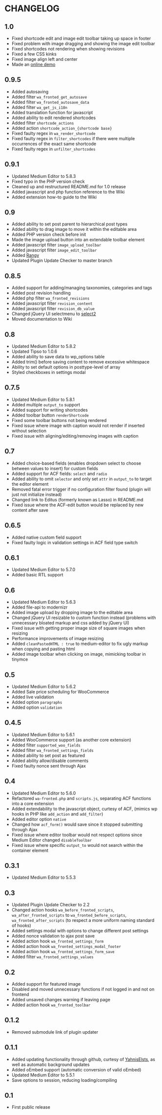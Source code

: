 CHANGELOG
=========
## 1.0
* Fixed shortcode edit and image edit toolbar taking up space in footer
* Fixed problem with image dragging and showing the image edit toolbar
* Fixed shortcodes not rendering when showing revisions
* Fixed a few CSS kinks
* Fixed image align left and center
* Made an [online demo](http://fronted.westart.se)

## 0.9.5
* Added autosaving
* Added filter `wa_fronted_get_autosave`
* Added filter `wa_fronted_autosave_data`
* Added filter `wa_get_js_i18n`
* Added translation function for javascript
* Added ability to edit rendered shortcodes
* Added filter `shortcode_actions`
* Added action `shortcode_action_{shortcode base}`
* Fixed faulty regex in `wa_render_shortcode`
* Fixed faulty regex in `filter_shortcodes` if there were multiple occurrences of the exact same shortcode
* Fixed faulty regex in `unfilter_shortcodes`

## 0.9.1
* Updated Medium Editor to 5.8.3
* Fixed typo in the PHP version check
* Cleaned up and restructured README.md for 1.0 release
* Added javascript and php function reference to the Wiki
* Added extension how-to guide to the Wiki

## 0.9
* Added ability to set post parent to hierarchical post types
* Added ability to drag image to move it within the editable area
* Added PHP version check before init
* Made the image upload button into an extendable toolbar element
* Added javascript filter `image_upload_toolbar`
* Added javascript filter `image_edit_toolbar`
* Added [Rangy](https://github.com/timdown/rangy)
* Updated Plugin Update Checker to master branch

## 0.8.5
* Added support for adding/managing taxonomies, categories and tags
* Added post revision handling
* Added php filter `wa_fronted_revisions`
* Added javascript filter `revision_content`
* Added javascript filter `revision_db_value`
* Changed jQuery UI selectmenu to [select2](https://select2.github.io/)
* Moved documentation to Wiki

## 0.8
* Updated Medium Editor to 5.8.2
* Updated Tipso to 1.0.6
* Added ability to save data to wp_options table
* Added trim() before saving content to remove excessive whitespace
* Ability to set default options in posttype-level of array
* Styled checkboxes in settings modal

## 0.7.5
* Updated Medium Editor to 5.8.1
* Added multiple `output_to` support
* Added support for writing shortcodes
* Added toolbar button `renderShortcode`
* Fixed some toolbar buttons not being rendered
* Fixed issue where image with caption would not render if inserted without selection
* Fixed issue with aligning/editing/removing images with caption

## 0.7
* Added choice-based fields (enables dropdown select to choose between values to insert) for custom fields
* Added support for ACF fields: `select` and `radio` 
* Added ability to omit `selector` and only set `attr` in `output_to` to target the editor element
* Removed fatal error trigger if no configuration filter found (plugin will just not initialize instead)
* Changed link to Editus (formerly known as Lasso) in README.md
* Fixed issue where the ACF-edit button would be replaced by new content after save

## 0.6.5
* Added native custom field support
* Fixed faulty logic in validation settings in ACF field type switch

## 0.6.1
* Updated Medium Editor to 5.7.0
* Added basic RTL support

## 0.6
* Updated Medium Editor to 5.6.3
* Added file-api to modernizr
* Added image upload by dropping image to the editable area
* Changed jQuery UI resizable to custom function instead (problems with unnecessary bloated markup and css added by jQuery UI)
* Fixed issue with getting proper image size of square images when resizing
* Performance improvements of image resizing
* Added `cleanPastedHTML : true` to medium-editor to fix ugly markup when copying and pasting html
* Added image toolbar when clicking on image, mimicking toolbar in tinymce

## 0.5
* Updated Medium Editor to 5.6.2
* Added Sale price scheduling for WooCommerce
* Added live validation
* Added option `paragraphs`
* Added option `validation`

## 0.4.5
* Updated Medium Editor to 5.6.1
* Added WooCommerce support (as another core extension)
* Added filter `supported_woo_fields`
* Added filter `wa_fronted_settings_fields`
* Added ability to set post as featured
* Added ability allow/disable comments
* Fixed faulty nonce sent through Ajax

## 0.4
* Updated Medium Editor to 5.6.0
* Refactored `wa-fronted.php` and `scripts.js`, separating ACF functions into a core extension
* Added extendability to the javascript object, curtesy of ACF, (mimics wp hooks in PHP like `add_action` and `add_filter`)
* Added editor option `native`
* Changed how `acf_form()` would save since it stopped submitting through Ajax
* Fixed issue where editor toolbar would not respect options since Medium Editor changed `disableToolbar`
* Fixed issue where specific `output_to` would not search within the container element

## 0.3.1
* Updated Medium Editor to 5.5.3

## 0.3
* Updated Plugin Update Checker to 2.2
* Changed action hooks `wa_before_fronted_scripts`, `wa_after_fronted_scripts` to `wa_fronted_before_scripts`, `wa_fronted_after_scripts` (to respect a more uniform naming standard of hooks)
* Added settings modal with options to change different post settings
* Added nonce validation to ajax post save
* Added action hook `wa_fronted_settings_form`
* Added action hook `wa_fronted_settings_modal_footer`
* Added action hook `wa_fronted_settings_form_save`
* Added filter `wa_fronted_settings_values`

## 0.2
* Added support for featured image
* Disabled and moved unnecessary functions if not logged in and not on frontend
* Added unsaved changes warning if leaving page
* Added action hook `wa_fronted_toolbar`

## 0.1.2
* Removed submodule link of plugin updater

## 0.1.1
* Added updating functionality through github, curtesy of [YahnisElsts](https://github.com/YahnisElsts/plugin-update-checker), as well as automatic background updates
* Added oEmbed support (automatic conversion of valid oEmbed)
* Updated Medium Editor to 5.5.1
* Save options to session, reducing loading/compiling

## 0.1
* First public release